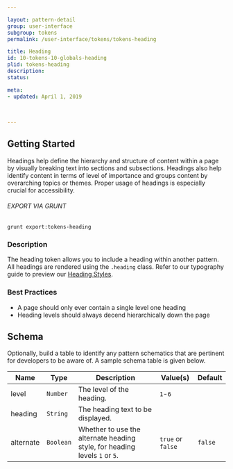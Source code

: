 ```yaml
---

layout: pattern-detail
group: user-interface
subgroup: tokens
permalink: /user-interface/tokens/tokens-heading

title: Heading
id: 10-tokens-10-globals-heading
plid: tokens-heading
description: 
status: 

meta:
- updated: April 1, 2019
  
  
  
---
```



## Getting Started

Headings help define the hierarchy and structure of content within a page by visually breaking text into sections and subsections. Headings also help identify content in terms of level of importance and groups content by overarching topics or themes. Proper usage of headings is especially crucial for accessibility.

###### EXPORT VIA GRUNT

```
grunt export:tokens-heading
```


### Description

The heading token allows you to include a heading within another pattern. All headings are rendered using the `.heading` class. Refer to our typography guide to preview our [Heading Styles][tokens-heading].


### Best Practices

- A page should only ever contain a single level one heading
- Heading levels should always decend hierarchically down the page


## Schema

Optionally, build a table to identify any pattern schematics that are pertinent for developers to be aware of. A sample schema table is given below.

| Name        | Type        | Description                                         | Value(s)            | Default   |
|-------------|-------------|-----------------------------------------------------|---------------------|-----------|
| level       | `Number`    | The level of the heading.                           | `1`-`6`             |           |
| heading     | `String`    | The heading text to be displayed.                   |                     |           |
| alternate   | `Boolean`   | Whether to use the alternate heading style, for heading levels `1` or `5`.  | `true` or `false` | `false`    |


[tokens-heading]: /patterns/00-meta-30-typography-headings/00-meta-30-typography-headings.html
